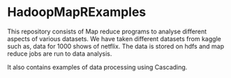 # HadoopMapRExamples

This repository consists of Map reduce programs to analyse different aspects of various datasets. We have taken different datasets from kaggle such as, data for 1000 shows of netflix.
The data is stored on hdfs and map reduce jobs are run to data analysis.

It also contains examples of data processing using Cascading.
